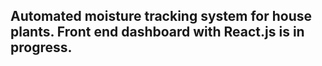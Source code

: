 
<h2>Automated moisture tracking system for house plants.
Front end dashboard with React.js is in progress.
</h2>
